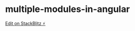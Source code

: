# multiple-modules-in-angular

[Edit on StackBlitz ⚡️](https://stackblitz.com/edit/multiple-modules-in-angular)